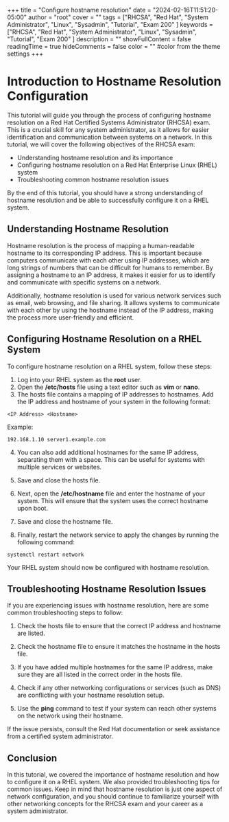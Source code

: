 +++
title = "Configure hostname resolution"
date = "2024-02-16T11:51:20-05:00"
author = "root"
cover = ""
tags = ["RHCSA", "Red Hat", "System Administrator", "Linux", "Sysadmin", "Tutorial", "Exam 200" ]
keywords = ["RHCSA", "Red Hat", "System Administrator", "Linux", "Sysadmin", "Tutorial", "Exam 200" ]
description = ""
showFullContent = false
readingTime = true
hideComments = false
color = "" #color from the theme settings
+++


# Introduction to Hostname Resolution Configuration

This tutorial will guide you through the process of configuring hostname resolution on a Red Hat Certified Systems Administrator (RHCSA) exam. This is a crucial skill for any system administrator, as it allows for easier identification and communication between systems on a network. In this tutorial, we will cover the following objectives of the RHCSA exam: 

- Understanding hostname resolution and its importance
- Configuring hostname resolution on a Red Hat Enterprise Linux (RHEL) system
- Troubleshooting common hostname resolution issues

By the end of this tutorial, you should have a strong understanding of hostname resolution and be able to successfully configure it on a RHEL system.

## Understanding Hostname Resolution

Hostname resolution is the process of mapping a human-readable hostname to its corresponding IP address. This is important because computers communicate with each other using IP addresses, which are long strings of numbers that can be difficult for humans to remember. By assigning a hostname to an IP address, it makes it easier for us to identify and communicate with specific systems on a network.

Additionally, hostname resolution is used for various network services such as email, web browsing, and file sharing. It allows systems to communicate with each other by using the hostname instead of the IP address, making the process more user-friendly and efficient.

## Configuring Hostname Resolution on a RHEL System

To configure hostname resolution on a RHEL system, follow these steps:

1. Log into your RHEL system as the **root** user.
2. Open the **/etc/hosts** file using a text editor such as **vim** or **nano**.
3. The hosts file contains a mapping of IP addresses to hostnames. Add the IP address and hostname of your system in the following format:

```
<IP Address> <Hostname>
```

Example:

```
192.168.1.10 server1.example.com
```

4. You can also add additional hostnames for the same IP address, separating them with a space. This can be useful for systems with multiple services or websites.

5. Save and close the hosts file.

6. Next, open the **/etc/hostname** file and enter the hostname of your system. This will ensure that the system uses the correct hostname upon boot.

7. Save and close the hostname file.

8. Finally, restart the network service to apply the changes by running the following command:

```
systemctl restart network
```

Your RHEL system should now be configured with hostname resolution.

## Troubleshooting Hostname Resolution Issues

If you are experiencing issues with hostname resolution, here are some common troubleshooting steps to follow:

1. Check the hosts file to ensure that the correct IP address and hostname are listed.

2. Check the hostname file to ensure it matches the hostname in the hosts file.

3. If you have added multiple hostnames for the same IP address, make sure they are all listed in the correct order in the hosts file.

4. Check if any other networking configurations or services (such as DNS) are conflicting with your hostname resolution setup.

5. Use the **ping** command to test if your system can reach other systems on the network using their hostname.

If the issue persists, consult the Red Hat documentation or seek assistance from a certified system administrator.

## Conclusion

In this tutorial, we covered the importance of hostname resolution and how to configure it on a RHEL system. We also provided troubleshooting tips for common issues. Keep in mind that hostname resolution is just one aspect of network configuration, and you should continue to familiarize yourself with other networking concepts for the RHCSA exam and your career as a system administrator. 
